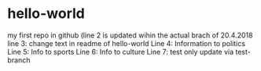 # hello-world
my first repo in github (line 2 is updated wihin the actual brach of 20.4.2018
line 3: change text in readme of hello-world 
Line 4: Information to politics
Line 5: Info to sports
Line 6: Info to culture
Line 7: test only update via test-branch
